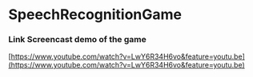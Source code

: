 # SpeechRecognitionGame

### Link Screencast demo of the game
[https://www.youtube.com/watch?v=LwY6R34H6vo&feature=youtu.be](https://www.youtube.com/watch?v=LwY6R34H6vo&feature=youtu.be)
